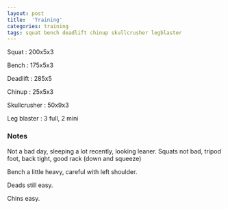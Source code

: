 ```yaml
---
layout: post
title:  'Training'
categories: training
tags: squat bench deadlift chinup skullcrusher legblaster
---
```


Squat       :   200x5x3

Bench       :   175x5x3

Deadlift    :   285x5

Chinup      :   25x5x3

Skullcrusher    :   50x9x3

Leg blaster :   3 full, 2 mini

### Notes

Not a bad day, sleeping a lot recently, looking leaner. Squats not bad, tripod foot, back
tight, good rack (down and squeeze)

Bench a little heavy, careful with left shoulder.

Deads still easy.

Chins easy.
